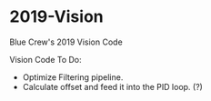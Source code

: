 # 2019-Vision
Blue Crew's 2019 Vision Code

Vision Code To Do:
 - Optimize Filtering pipeline.
 - Calculate offset and feed it into the PID loop. (?)
 
